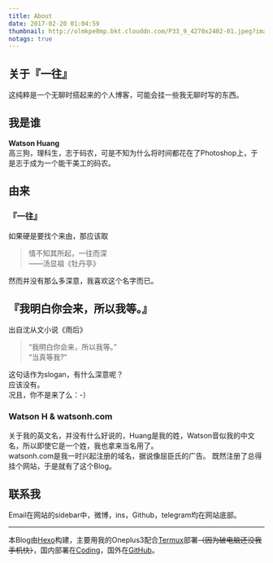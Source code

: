 ```yaml
---
title: About
date: 2017-02-20 01:04:59
thumbnail: http://olmkpe8mp.bkt.clouddn.com/P33_9_4270x2402-01.jpeg?imageView2/1/w/1920/h/1080/interlace/0/q/100
notags: true
---
```

## 关于『一往』
这纯粹是一个无聊时搭起来的个人博客，可能会挂一些我无聊时写的东西。  
## 我是谁
 **Watson Huang**   
高三狗，理科生，志于码农，可是不知为什么将时间都花在了Photoshop上，于是志于成为一个能干美工的码农。 
## 由来
### 『一往』
如果硬是要找个来由，那应该取
> 情不知其所起，一往而深  
——汤显祖《牡丹亭》  

然而并没有那么多深意，我喜欢这个名字而已。
## 『我明白你会来，所以我等。』
出自沈从文小说《雨后》
> “我明白你会来，所以我等。”  
“当真等我?”

这句话作为slogan，有什么深意呢？  
应该没有。  
况且，你不是来了么：-）

### Watson H & watsonh.com  
关于我的英文名，并没有什么好说的，Huang是我的姓，Watson音似我的中文名，所以即使它是一个姓，我也拿来当名用了。  
watsonh.com是我一时兴起注册的域名，据说像屈臣氏的广告。
既然注册了总得挂个网站，于是就有了这个Blog。
## 联系我
Email在网站的sidebar中，微博，ins，Github，telegram均在网站底部。


-------
本Blog由[Hexo](http://hexo.io)构建，主要用我的Oneplus3配合[Termux](https://termux.com)部署~~（因为破电脑还没我手机快）~~，国内部署在[Coding](Coding.net)，国外在[GitHub](github.com)。